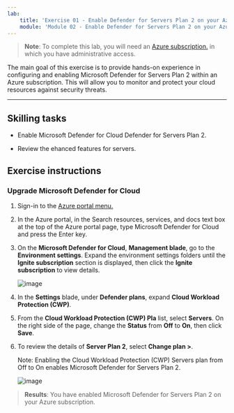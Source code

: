 ```yaml
---
lab:
    title: 'Exercise 01 - Enable Defender for Servers Plan 2 on your Azure subscription'
    module: 'Module 02 - Enable Defender for Servers Plan 2 on your Azure subscription'
---
```



>**Note**: To complete this lab, you will need an [Azure subscription.](https://azure.microsoft.com/en-us/free/?azure-portal=true) in which you have administrative access. 


The main goal of this exercise is to provide hands-on experience in configuring and enabling Microsoft Defender for Servers Plan 2 within an Azure subscription. This will allow you to monitor and protect your cloud resources against security threats. 

---

## Skilling tasks

- Enable Microsoft Defender for Cloud Defender for Servers Plan 2.
  
- Review the ehanced features for servers.

## Exercise instructions

### Upgrade Microsoft Defender for Cloud

1. Sign-in to the [Azure portal menu.](https://portal.azure.com/)

2. In the Azure portal, in the Search resources, services, and docs text box at the top of the Azure portal page, type Microsoft Defender for Cloud and press the Enter key.

3. On the **Microsoft Defender for Cloud**, **Management blade**, go to the **Environment settings**. Expand the environment settings folders until the **Ignite subscription** section is displayed, then click the **Ignite subscription** to view details.

   ![image](https://github.com/user-attachments/assets/32d2168e-458f-4872-9bf8-e8f050f24751)
   
3. In the **Settings** blade, under **Defender plans**, expand **Cloud Workload Protection (CWP)**.

4. From the **Cloud Workload Protection (CWP) Pla** list, select **Servers**. On the right side of the page, change the **Status** from **Off** to **On**, then click **Save**.

5. To review the details of **Server Plan 2**, select **Change plan >**.

   Note: Enabling the Cloud Workload Protection (CWP) Servers plan from Off to On enables Microsoft Defender for Servers Plan 2.

   ![image](https://github.com/user-attachments/assets/869a38e4-464e-4be0-b02e-ce1b96f02978)
   
> **Results**: You have enabled Microsoft Defender for Servers Plan 2 on your Azure subscription.
